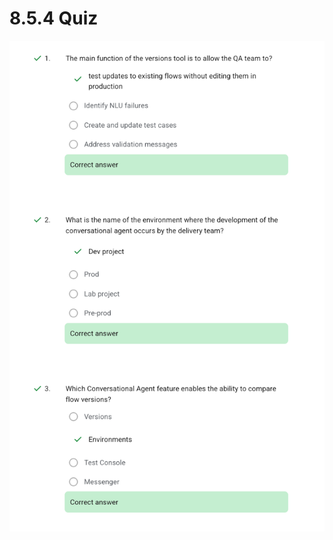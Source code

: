 # 8.5.4 Quiz

![gh](https://raw.githubusercontent.com/SeanChenR/img_gif/main/myimage/1746411731000t1mr74.png)
